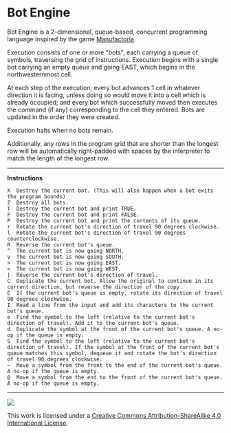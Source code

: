 Bot Engine
===

Bot Engine is a 2-dimensional, queue-based, concurrent programming language inspired by the game [Manufactoria](http://pleasingfungus.com/Manufactoria/).

Execution consists of one or more "bots", each carrying a queue of symbols, traversing the grid of instructions. Execution begins with a single bot carrying an empty queue and going EAST, which begins in the northwesternmost cell.

At each step of the execution, every bot advances 1 cell in whatever direction it is facing, unless doing so would move it into a cell which is already occupied; and every bot which successfully moved then executes the command (if any) corresponding to the cell they entered.
Bots are updated in the order they were created.

Execution halts when no bots remain.

Additionally, any rows in the program grid that are shorter than the longest row will be automatically right-padded with spaces by the interpreter to match the length of the longest row.

---

<b>Instructions</b>

```
X  Destroy the current bot. (This will also happen when a bot exits the program bounds)
Z  Destroy all bots.
T  Destroy the current bot and print TRUE.
F  Destroy the current bot and print FALSE.
P  Destroy the current bot and print the contents of its queue.
r  Rotate the current bot's direction of travel 90 degrees clockwise.
l  Rotate the current bot's direction of travel 90 degrees counterclockwise.
R  Reverse the current bot's queue.
^  The current bot is now going NORTH.
v  The current bot is now going SOUTH.
>  The current bot is now going EAST.
<  The current bot is now going WEST.
|  Reverse the current bot's direction of travel.
C  Duplicate the current bot. Allow the original to continue in its current direction, but reverse the direction of the copy.
E  If the current bot's queue is empty, rotate its direction of travel 90 degrees clockwise.
I  Read a line from the input and add its characters to the current bot's queue.
e  Find the symbol to the left (relative to the current bot's direction of travel). Add it to the current bot's queue.
d  Duplicate the symbol at the front of the current bot's queue. A no-op if the queue is empty.
S  Find the symbol to the left (relative to the current bot's direction of travel). If the symbol at the front of the current bot's queue matches this symbol, dequeue it and rotate the bot's direction of travel 90 degrees clockwise.
~  Move a symbol from the front to the end of the current bot's queue. A no-op if the queue is empty.
@  Move a symbol from the end to the front of the current bot's queue. A no-op if the queue is empty.
```

---

![](https://i.creativecommons.org/l/by-sa/4.0/88x31.png)

This work is licensed under a [Creative Commons Attribution-ShareAlike 4.0 International License](http://creativecommons.org/licenses/by-sa/4.0/).
